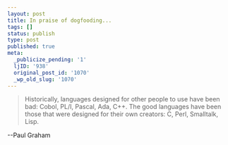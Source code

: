 ```yaml
---
layout: post
title: In praise of dogfooding...
tags: []
status: publish
type: post
published: true
meta:
  _publicize_pending: '1'
  ljID: '938'
  original_post_id: '1070'
  _wp_old_slug: '1070'
---
```

<blockquote>Historically, languages designed for other people to use have been bad: Cobol, PL/I, Pascal, Ada, C++. The good languages have been those that were designed for their own creators: C, Perl, Smalltalk, Lisp.</blockquote>
--Paul Graham
